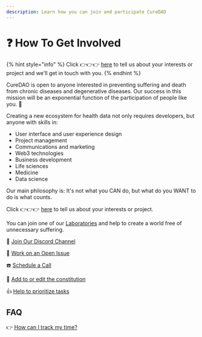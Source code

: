 ```yaml
---
description: Learn how you can join and participate CureDAO
---
```


# ❓ How To Get Involved

{% hint style="info" %}
Click 👉👉👉 [here](https://notionforms.io/forms/join-curedao) to tell us about your interests or project and we'll get in touch with you.
{% endhint %}

CureDAO is open to anyone interested in preventing suffering and death from chronic diseases and degenerative diseases. Our success in this mission will be an exponential function of the participation of people like you. 🚀

Creating a new ecosystem for health data not only requires developers, but anyone with skills in:

* User interface and user experience design
* Project management
* Communications and marketing
* Web3 technologies
* Business development
* Life sciences
* Medicine
* Data science

Our main philosophy is: It's not what you CAN do, but what do you WANT to do is what counts.

Click 👉👉👉 [here](https://notionforms.io/forms/join-curedao) to tell us about your interests or project.

You can join one of our [Laboratories](../constitution/5-organization.md) and help to create a world free of unnecessary suffering.

💬 [Join Our Discord Channel](https://discord.com/invite/metKYrPuym)

🔨 [Work on an Open Issue](https://github.com/cure-dao/draft-whitepaper/issues?q=is%3Aissue+is%3Aopen+sort%3Aupdated-desc)

☎️ [Schedule a Call](https://calendly.com/optomitron)

📜 [Add to or edit the constitution](contribute-to-docs/)

👍 [Help to prioritize tasks](task-management/vote-on-tasks-and-sort-by-priority.md)

## FAQ

👉 [How can I track my time?](task-management/tracking-time-on-tasks.md)
